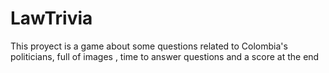 # LawTrivia

This proyect is a game about some questions related to Colombia's politicians, full of images , time to answer questions and a score at the end
